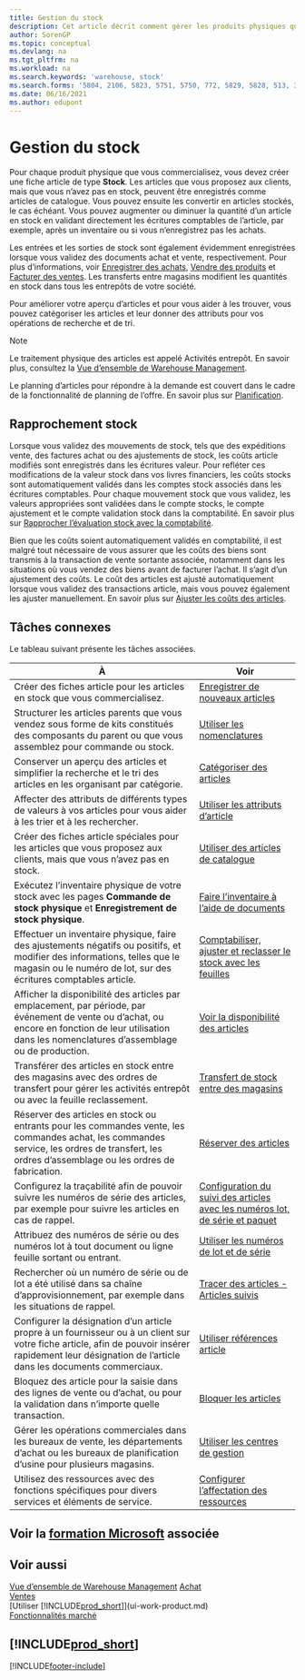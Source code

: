 ```yaml
---
title: Gestion du stock
description: Cet article décrit comment gérer les produits physiques que vous échangez en créant une fiche d’article d’inventaire.
author: SorenGP
ms.topic: conceptual
ms.devlang: na
ms.tgt_pltfrm: na
ms.workload: na
ms.search.keywords: 'warehouse, stock'
ms.search.forms: '5804, 2106, 5823, 5751, 5750, 772, 5829, 5828, 513, 304, 40, 38, 167, 117, 5827, 9223, 158, 354, 9152, 286, 5754, 5402, 209, 297, 298, 99000782'
ms.date: 06/16/2021
ms.author: edupont
---
```


# <a name="manage-inventory" />Gestion du stock

Pour chaque produit physique que vous commercialisez, vous devez créer une fiche article de type **Stock**. Les articles que vous proposez aux clients, mais que vous n’avez pas en stock, peuvent être enregistrés comme articles de catalogue. Vous pouvez ensuite les convertir en articles stockés, le cas échéant. Vous pouvez augmenter ou diminuer la quantité d’un article en stock en validant directement les écritures comptables de l’article, par exemple, après un inventaire ou si vous n’enregistrez pas les achats.

Les entrées et les sorties de stock sont également évidemment enregistrées lorsque vous validez des documents achat et vente, respectivement. Pour plus d’informations, voir [Enregistrer des achats](purchasing-how-record-purchases.md), [Vendre des produits](sales-how-sell-products.md) et [Facturer des ventes](sales-how-invoice-sales.md). Les transferts entre magasins modifient les quantités en stock dans tous les entrepôts de votre société.

Pour améliorer votre aperçu d’articles et pour vous aider à les trouver, vous pouvez catégoriser les articles et leur donner des attributs pour vos opérations de recherche et de tri.

> [!NOTE]
> Le traitement physique des articles est appelé Activités entrepôt. En savoir plus, consultez la [Vue d’ensemble de Warehouse Management](design-details-warehouse-management.md).

Le planning d’articles pour répondre à la demande est couvert dans le cadre de la fonctionnalité de planning de l’offre. En savoir plus sur [Planification](production-planning.md).  

## <a name="inventory-reconciliation" />Rapprochement stock

Lorsque vous validez des mouvements de stock, tels que des expéditions vente, des factures achat ou des ajustements de stock, les coûts article modifiés sont enregistrés dans les écritures valeur. Pour refléter ces modifications de la valeur stock dans vos livres financiers, les coûts stocks sont automatiquement validés dans les comptes stock associés dans les écritures comptables. Pour chaque mouvement stock que vous validez, les valeurs appropriées sont validées dans le compte stocks, le compte ajustement et le compte validation stock dans la comptabilité. En savoir plus sur [Rapprocher l’évaluation stock avec la comptabilité](finance-how-to-post-inventory-costs-to-the-general-ledger.md).

Bien que les coûts soient automatiquement validés en comptabilité, il est malgré tout nécessaire de vous assurer que les coûts des biens sont transmis à la transaction de vente sortante associée, notamment dans les situations où vous vendez des biens avant de facturer l’achat. Il s’agit d’un ajustement des coûts. Le coût des articles est ajusté automatiquement lorsque vous validez des transactions article, mais vous pouvez également les ajuster manuellement. En savoir plus sur [Ajuster les coûts des articles](inventory-how-adjust-item-costs.md).  

## <a name="related-tasks" />Tâches connexes

Le tableau suivant présente les tâches associées.

|À |Voir |
|---|----|
|Créer des fiches article pour les articles en stock que vous commercialisez.|[Enregistrer de nouveaux articles](inventory-how-register-new-items.md)|
|Structurer les articles parents que vous vendez sous forme de kits constitués des composants du parent ou que vous assemblez pour commande ou stock.|[Utiliser les nomenclatures](inventory-how-work-BOMs.md)|
|Conserver un aperçu des articles et simplifier la recherche et le tri des articles en les organisant par catégorie.|[Catégoriser des articles](inventory-how-categorize-items.md)|
|Affecter des attributs de différents types de valeurs à vos articles pour vous aider à les trier et à les rechercher.|[Utiliser les attributs d’article](inventory-how-work-item-attributes.md)|
|Créer des fiches article spéciales pour les articles que vous proposez aux clients, mais que vous n’avez pas en stock.|[Utiliser des articles de catalogue](inventory-how-work-nonstock-items.md)|
|Exécutez l’inventaire physique de votre stock avec les pages **Commande de stock physique** et **Enregistrement de stock physique**.|[Faire l’inventaire à l’aide de documents](inventory-how-count-inventory-with-documents.md)|
|Effectuer un inventaire physique, faire des ajustements négatifs ou positifs, et modifier des informations, telles que le magasin ou le numéro de lot, sur des écritures comptables article.|[Comptabiliser, ajuster et reclasser le stock avec les feuilles](inventory-how-count-adjust-reclassify.md)|
|Afficher la disponibilité des articles par emplacement, par période, par événement de vente ou d’achat, ou encore en fonction de leur utilisation dans les nomenclatures d’assemblage ou de production.|[Voir la disponibilité des articles](inventory-how-availability-overview.md)|
|Transférer des articles en stock entre des magasins avec des ordres de transfert pour gérer les activités entrepôt ou avec la feuille reclassement.|[Transfert de stock entre des magasins](inventory-how-transfer-between-locations.md)|
|Réserver des articles en stock ou entrants pour les commandes vente, les commandes achat, les commandes service, les ordres de transfert, les ordres d’assemblage ou les ordres de fabrication.|[Réserver des articles](inventory-how-to-reserve-items.md)|
|Configurez la traçabilité afin de pouvoir suivre les numéros de série des articles, par exemple pour suivre les articles en cas de rappel.|[Configuration du suivi des articles avec les numéros lot, de série et paquet](inventory-how-setup-item-tracking.md)|
|Attribuez des numéros de série ou des numéros lot à tout document ou ligne feuille sortant ou entrant.|[Utiliser les numéros de lot et de série](inventory-how-work-item-tracking.md)|
|Rechercher où un numéro de série ou de lot a été utilisé dans sa chaîne d’approvisionnement, par exemple dans les situations de rappel.|[Tracer des articles - Articles suivis](inventory-how-to-trace-item-tracked-items.md)|
|Configurer la désignation d’un article propre à un fournisseur ou à un client sur votre fiche article, afin de pouvoir insérer rapidement leur désignation de l’article dans les documents commerciaux.|[Utiliser références article](inventory-how-use-item-cross-refs.md)|
|Bloquez des article pour la saisie dans des lignes de vente ou d’achat, ou pour la validation dans n’importe quelle transaction.|[Bloquer les articles](inventory-how-block-items.md)|
|Gérer les opérations commerciales dans les bureaux de vente, les départements d’achat ou les bureaux de planification d’usine pour plusieurs magasins.|[Utiliser les centres de gestion](inventory-responsibility-centers.md)|
|Utilisez des ressources avec des fonctions spécifiques pour divers services et éléments de service.|[Configurer l’affectation des ressources](service-how-setup-resource-allocation.md)|

## <a name="see-related-microsoft-training" />Voir la [formation Microsoft](/training/paths/get-started-inventory-management/) associée

## <a name="see-also" />Voir aussi

[Vue d’ensemble de Warehouse Management](design-details-warehouse-management.md)
[Achat](purchasing-manage-purchasing.md)  
[Ventes](sales-manage-sales.md)  
[Utiliser [!INCLUDE[prod_short](includes/prod_short.md)]](ui-work-product.md)  
[Fonctionnalités marché](ui-across-business-areas.md)  

## [!INCLUDE[prod_short](includes/free_trial_md.md)]

[!INCLUDE[footer-include](includes/footer-banner.md)]
